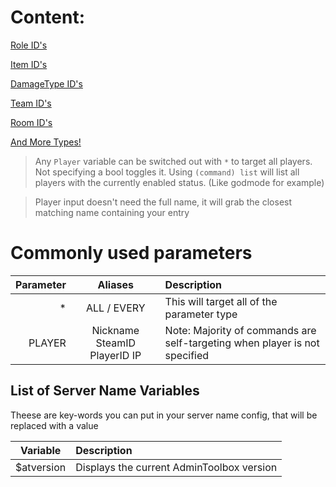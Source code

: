 
# Content:
[Role ID's](https://github.com/ServerMod/Smod2/wiki/Enum-Lists#role)

[Item ID's](https://github.com/ServerMod/Smod2/wiki/Enum-Lists#itemtype)

[DamageType ID's](https://github.com/ServerMod/Smod2/wiki/Enum-Lists#damagetype)

[Team ID's](https://github.com/ServerMod/Smod2/wiki/Enum-Lists#damagetype)

[Room ID's](https://github.com/ServerMod/Smod2/wiki/Enum-Lists#damagetype)

[And More Types!](https://github.com/ServerMod/Smod2/wiki/Enum-Lists)



>Any `Player` variable can be switched out with `*` to target all players. Not specifying a bool toggles it.
>Using `(command) list` will list all players with the currently enabled status. (Like godmode for example)

> Player input doesn't need the full name, it will grab the closest matching name containing your entry



# Commonly used parameters

Parameter | Aliases | Description
--: | :--: | :--
|* | ALL / EVERY | This will target all of the parameter type|
|PLAYER | Nickname SteamID PlayerID IP | Note: Majority of commands are self-targeting when player is not specified

## List of Server Name Variables

Theese are key-words you can put in your server name config, that will be replaced with a value

Variable | Description
:--:|:--
$atversion | Displays the current AdminToolbox version


